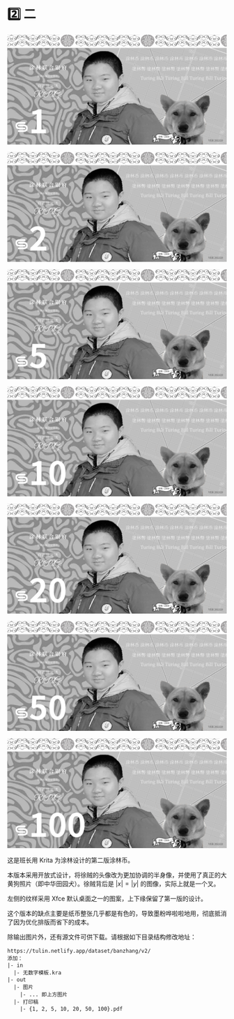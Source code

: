 # 2️⃣ 二

![](../../dataset/banzhang/turs/v2/out/图片/1.png)

![](../../dataset/banzhang/turs/v2/out/图片/2.png)

![](../../dataset/banzhang/turs/v2/out/图片/5.png)

![](../../dataset/banzhang/turs/v2/out/图片/10.png)

![](../../dataset/banzhang/turs/v2/out/图片/20.png)

![](../../dataset/banzhang/turs/v2/out/图片/50.png)

![](../../dataset/banzhang/turs/v2/out/图片/100.png)

这是班长用 Krita 为涂林设计的第二版涂林币。

本版本采用开放式设计，将徐贼的头像改为更加协调的半身像，并使用了真正的大黄狗照片（即中华田园犬）。徐贼背后是 $|x|=|y|$ 的图像，实际上就是一个叉。

左侧的纹样采用 Xfce 默认桌面之一的图案，上下缘保留了第一版的设计。

这个版本的缺点主要是纸币整张几乎都是有色的，导致墨粉哗啦啦地用，彻底抵消了因为优化排版而省下的成本。

除输出图片外，还有源文件可供下载。请根据如下目录结构修改地址：

```
https://tulin.netlify.app/dataset/banzhang/v2/
添加： 
|- in
  |- 无数字模板.kra
|- out
  |- 图片
    |- ... 即上方图片
  |- 打印稿
    |- {1, 2, 5, 10, 20, 50, 100}.pdf
```
